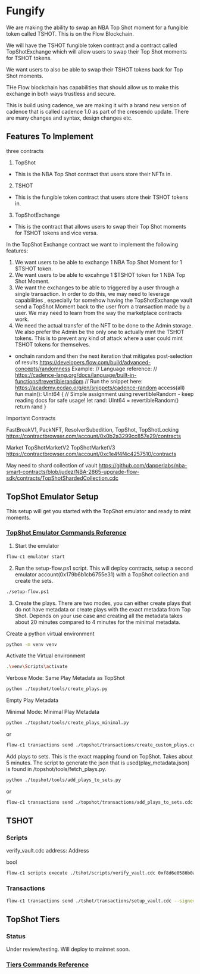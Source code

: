 # Fungify

We are making the ability to swap an NBA Top Shot moment for a fungible token called TSHOT. This is on the Flow Blockchain.

We will have the TSHOT fungible token contract and a contract called TopShotExchange which will allow users to swap their Top Shot moments for TSHOT tokens.

We want users to also be able to swap their TSHOT tokens back for Top Shot moments.

THe Flow blockchain has capabilities that should allow us to make this exchange in both ways trustless and secure.

This is build using cadence, we are making it with a brand new version of cadence that is called cadence 1.0 as part of the crescendo update. There are many changes and syntax, design changes etc.


## Features To Implement

three contracts
1. TopShot
  - This is the NBA Top Shot contract that users store their NFTs in.
2. TSHOT
  - This is the fungible token contract that users store their TSHOT tokens in.
3. TopShotExchange
  - This is the contract that allows users to swap their Top Shot moments for TSHOT tokens and vice versa.

In the TopShot Exchange contract we want to implement the following features:

1. We want users to be able to exchange 1 NBA Top Shot Moment for 1 $TSHOT token.
2. We want users to be able to excahnge 1 $TSHOT token for 1 NBA Top Shot Moment.
3. We want the exchanges to be able to triggered by a user through a single transaction. In order to do this, we may need to leverage capabilities , especially for somehow having the TopShotExchange vault send a TopShot Moment back to the user from a transaction made by a user. We may need to learn from the way the marketplace contracts work.
4. We need the actual transfer of the NFT to be done to the Admin storage. We also prefer the Admin be the only one to actually mint the TSHOT tokens. This is to prevent any kind of attack where a user could mint TSHOT tokens for themselves.

- onchain random and then the next iteration that mitigates post-selection of results
https://developers.flow.com/build/advanced-concepts/randomness
Example:
// Language reference:
// https://cadence-lang.org/docs/language/built-in-functions#revertiblerandom
// Run the snippet here: https://academy.ecdao.org/en/snippets/cadence-random
access(all) fun main(): UInt64 {
	// Simple assignment using revertibleRandom - keep reading docs for safe usage!	
	let rand: UInt64 = revertibleRandom()
	return rand
}




Important Contracts

FastBreakV1, PackNFT, ResolverSubedition, TopShot, TopShotLocking
https://contractbrowser.com/account/0x0b2a3299cc857e29/contracts

Market
TopShotMarketV2
TopShotMarketV3
https://contractbrowser.com/account/0xc1e4f4f4c4257510/contracts

May need to shard collection of vault
https://github.com/dapperlabs/nba-smart-contracts/blob/judez/NBA-2865-upgrade-flow-sdk/contracts/TopShotShardedCollection.cdc

## TopShot Emulator Setup
This setup will get you started with the TopShot emulator and ready to mint moments.
### [TopShot Emulator Commands Reference](./EMULATOR.md)

1. Start the emulator
```bash
flow-c1 emulator start
```

2. Run the setup-flow.ps1 script. This will deploy contracts, setup a second emulator account(0x179b6b1cb6755e31) with a TopShot collection and create the sets.
```bash
./setup-flow.ps1
```

3. Create the plays. There are two modes, you can either create plays that do not have metadata or create plays with the exact metadata from Top Shot. Depends on your use case and creating all the metadata takes about 20 minutes compared to 4 minutes for the minimal metadata.

Create a python virtual environment
```bash
python -m venv venv
```

Activate the Virtual environment

```bash
.\venv\Scripts\activate
```

Verbose Mode: Same Play Metadata as TopShot 

```bash
python ./topshot/tools/create_plays.py
```

Empty Play Metadata

Minimal Mode: Minimal Play Metadata

```bash
python ./topshot/tools/create_plays_minimal.py
```

or

```bash
flow-c1 transactions send ./topshot/transactions/create_custom_plays.cdc
```

Add plays to sets. This is the exact mapping found on TopShot. Takes about 5 minutes. The script to generate the json that is used(play_metadata.json) is found in /topshot/tools/fetch_plays.py.
  
```bash
python ./topshot/tools/add_plays_to_sets.py
```

or 

```bash
flow-c1 transactions send ./topshot/transactions/add_plays_to_sets.cdc 1 [1,2,3,4,5,6,7,8,9,10,11,12,13,14,15,16,17,18]
```

## TSHOT

### Scripts

verify_vault.cdc
address: Address

bool

```bash
flow-c1 scripts execute ./tshot/scripts/verify_vault.cdc 0xf8d6e0586b0a20c7
```

### Transactions

```bash
flow-c1 transactions send ./tshot/transactions/setup_vault.cdc --signer=justin
```

## TopShot Tiers

### Status

Under review/testing. Will deploy to mainnet soon.

### [Tiers Commands Reference](./TIERS.md)





